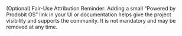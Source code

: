 (Optional) Fair-Use Attribution Reminder:
Adding a small “Powered by Prodobit OS” link in your UI or documentation helps give the project visibility and supports the community. It is not mandatory and may be removed at any time.
